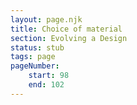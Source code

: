 ```yaml
---
layout: page.njk
title: Choice of material
section: Evolving a Design
status: stub
tags: page
pageNumber:
    start: 98
    end: 102
---
```

